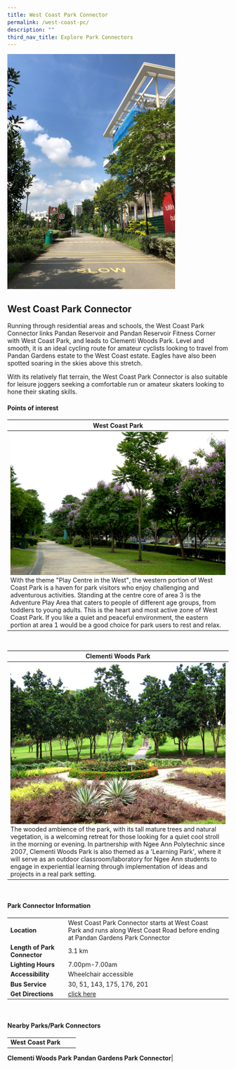```yaml
---
title: West Coast Park Connector
permalink: /west-coast-pc/
description: ""
third_nav_title: Explore Park Connectors
---
```

![West Coast Park Connector](/images/west%20coast%20park%20connector.jpg)

## West Coast Park Connector

Running through residential areas and schools, the West Coast Park Connector links Pandan Reservoir and Pandan Reservoir Fitness Corner with West Coast Park, and leads to Clementi Woods Park. Level and smooth, it is an ideal cycling route for amateur cyclists looking to travel from Pandan Gardens estate to the West Coast estate. Eagles have also been spotted soaring in the skies above this stretch.

With its relatively flat terrain, the West Coast Park Connector is also suitable for leisure joggers seeking a comfortable run or amateur skaters looking to hone their skating skills.


#### Points of interest

| **West Coast Park**| 
| -------- | 
|![West Coast Park](/images/west%20coast%20park.jpg) With the theme "Play Centre in the West", the western portion of West Coast Park is a haven for park visitors who enjoy challenging and adventurous activities. Standing at the centre core of area 3 is the Adventure Play Area that caters to people of different age groups, from toddlers to young adults. This is the heart and most active zone of West Coast Park. If you like a quiet and peaceful environment, the eastern portion at area 1 would be a good choice for park users to rest and relax.

<br>

| **Clementi Woods Park**| 
| -------- | 
|![Clementi Woods Park](/images/clementi%20woods%20park.JPG) The wooded ambience of the park, with its tall mature trees and natural vegetation, is a welcoming retreat for those looking for a quiet cool stroll in the morning or evening. In partnership with Ngee Ann Polytechnic since 2007, Clementi Woods Park is also themed as a 'Learning Park', where it will serve as an outdoor classroom/laboratory for Ngee Ann students to engage in experiential learning through implementation of ideas and projects in a real park setting.

<br>

#### Park Connector Information

|  |  |  |
| -------- | -------- | -------- |
| **Location** | West Coast Park Connector starts at West Coast Park and runs along West Coast Road before ending at Pandan Gardens Park Connector |
| **Length of Park Connector** | 3.1 km  |
| **Lighting Hours** | 7.00pm-7.00am |
| **Accessibility** | Wheelchair accessible|
| **Bus Service** | 30, 51, 143, 175, 176, 201 |
| **Get Directions** | [click here](https://www.onemap.gov.sg/?lat=1.3109122&amp;lng=103.7562921) |

<br>

#### Nearby Parks/Park Connectors

|   |  |  |
| -------- | -------- | -------- |
| **West Coast Park**
**Clementi Woods Park**
**Pandan Gardens Park Connector**|